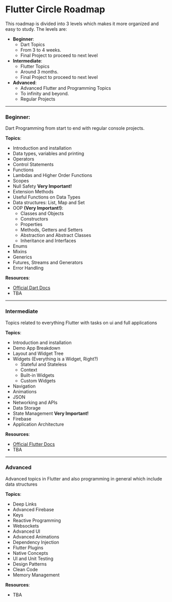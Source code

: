 ﻿# Flutter Circle Roadmap
This roadmap is divided into 3 levels which makes it more organized and easy to study. The levels are:

 - **Beginner**:
    - Dart Topics
    - From 3 to 4 weeks.
    - Final Project to proceed to next level
 - **Intermediate**:
    - Flutter Topics
    - Around 3 months.
    - Final Project to proceed to next level
 - **Advanced**:
    - Advanced Flutter and Programming Topics
    - To infinity and beyond.
    - Regular Projects
---
### Beginner:
Dart Programming from start to end with regular console projects.

**Topics**:
 - Introduction and installation
 - Data types, variables and printing
 - Operators
 - Control Statements
 - Functions
 - Lambdas and Higher Order Functions
 - Scopes
 - Null Safety **Very Important!**
 - Extension Methods
 - Useful Functions on Data Types
 - Data structures: List, Map and Set
 - OOP **(Very Important!)**:
   - Classes and Objects
   - Constructors
   - Properties
   - Methods, Getters and Setters
   - Abstraction and Abstract Classes
   - Inheritance and Interfaces
- Enums
- Mixins
- Generics
- Futures, Streams and Generators
- Error Handling

**Resources**:
 - [Official Dart Docs](https://dart.dev/guides)
 - TBA
---
### Intermediate
Topics related to everything Flutter with tasks on ui and full applications

**Topics**:
 - Introduction and installation
 - Demo App Breakdown
 - Layout and Widget Tree
 - Widgets (Everything is a Widget, Right?)
   - Stateful and Stateless
   - Context
   - Built-in Widgets
   - Custom Widgets
 - Navigation
 - Animations
 - JSON
 - Networking and APIs
 - Data Storage
 - State Management **Very Important!**
 - Firebase
 - Application Architecture

**Resources**:
 - [Official Flutter Docs](https://docs.flutter.dev/)
 - TBA
 ---
### Advanced
Advanced topics in Flutter and also programming in general which include data structures 

**Topics**:
 - Deep Links
 - Advanced Firebase
 - Keys
 - Reactive Programming
 - Websockets
 - Advanced UI
 - Advanced Animations
 - Dependency Injection
 - Flutter Plugins
 - Native Concepts
 - UI and Unit Testing
 - Design Patterns
 - Clean Code
 - Memory Management

**Resources**:
 - TBA
